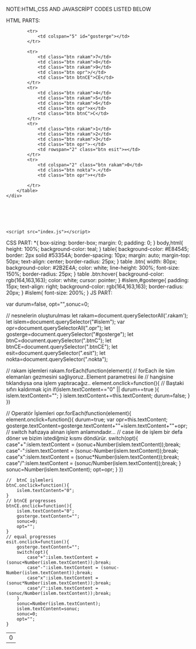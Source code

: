 NOTE:HTML,CSS AND JAVASCRİPT CODES LISTED BELOW

HTML PARTS:
<!DOCTYPE html>
<html lang="en">
<head>
    <meta charset="UTF-8">
    <meta http-equiv="X-UA-Compatible" content="IE=edge">
    <meta name="viewport" content="width=device-width, initial-scale=1.0">
    <title>Hesap Makinesi</title>
    <link rel="stylesheet" href="Hesap.css">
</head>
<body>
    <div class="icerik">
        <table>
            <tr>
                <td colspan="5" id="islem">0</td>
            </tr>

            <tr>
                <td colspan="5" id="gosterge"></td>
            </tr>

            <tr>
                <td class="btn rakam">7</td>
                <td class="btn rakam">8</td>
                <td class="btn rakam">9</td>
                <td class="btn opr">/</td>
                <td class="btn btnCE">CE</td>
            </tr>
            <tr>
                <td class="btn rakam">4</td>
                <td class="btn rakam">5</td>
                <td class="btn rakam">6</td>
                <td class="btn opr">x</td>
                <td class="btn btnC">C</td>
            </tr>
            <tr>
                <td class="btn rakam">1</td>
                <td class="btn rakam">2</td>
                <td class="btn rakam">3</td>
                <td class="btn opr">-</td>
                <td rowspan="2" class="btn esit">=</td>
            </tr>
            <tr>
                <td colspan="2" class="btn rakam">0</td>
                <td class="btn nokta">.</td>
                <td class="btn opr">+</td>
                
            </tr>
        </table>
    </div>

    




    <script src="index.js"></script>
</body>
</html>
CSS PART:
*{
    box-sizing: border-box;
    margin: 0;
    padding: 0;
}
body,html{
    height: 100%;
    background-color: teal;
}
table{
    background-color: #E84545;
    border: 2px solid #53354A;
    border-spacing: 10px;
    margin: auto;
    margin-top: 50px;
    text-align: center;
    border-radius: 25px;
}
table .btn{
    width: 80px;
    background-color: #2B2E4A;
    color: white;
    line-height: 300%;
    font-size: 150%;
    border-radius: 25px;
}
table .btn:hover{
    background-color: rgb(164,163,163);
    color: white;
    cursor: pointer;
}
#islem,#gosterge{
    padding: 15px;
    text-align: right;
    background-color: rgb(164,163,163);
    border-radius: 20px;
}
#islem{
    font-size: 200%;
}
JS PART:

var durum=false, opt="",sonuc=0;

// nesnelerin oluşturulması
let rakam=document.querySelectorAll('.rakam');
let islem=document.querySelector("#islem");
var opr=document.querySelectorAll(".opr");
let gosterge=document.querySelector("#gosterge");
let btnC=document.querySelector(".btnC");
let btnCE=document.querySelector(".btnCE");
let esit=document.querySelector(".esit");
let nokta=document.querySelector(".nokta");

// rakam işlemleri
rakam.forEach(function(element){
    // forEach ile tüm elemanları gezmesini sağlıyoruz..Element parametresi ile 
    // hangisine tıklandıysa ona işlem yaptıracağız..
    element.onclick=function(){
        // Baştaki sıfırı kaldırmak için
        if(islem.textContent=="0" || durum==true ){
            islem.textContent="";
        }
        islem.textContent+=this.textContent;
        durum=false;
    }
})

// Operatör İşlemleri
opr.forEach(function(element){
     element.onclick=function(){
        durum=true;
        var opr=this.textContent;
        gosterge.textContent=gosterge.textContent+""+islem.textContent+""+opr;
        // switch hafızaya alınan işlem anlamındadır...
        // case ile de işlem bir defa döner ve bizim istediğmiz kısmı döndürür.
        switch(opt){
            case"+":islem.textContent = (sonuc+Number(islem.textContent));break;
            case"-":islem.textContent = (sonuc-Number(islem.textContent));break;
            case"x":islem.textContent = (sonuc*Number(islem.textContent));break;
            case"/":islem.textContent = (sonuc/Number(islem.textContent));break;
        }
        sonuc=Number(islem.textContent);
        opt=opr;
     } })

    //  btnC işlemleri
    btnC.onclick=function(){
        islem.textContent="0";
    }
    // btnCE progresses
    btnCE.onclick=function(){
        islem.textContent="0";
        gosterge.textContent="";
        sonuc=0;
        opt="";
    }
    // equal progresses
    esit.onclick=function(){
        gosterge.textContent="";
        switch(opt){
            case"+":islem.textContent = (sonuc+Number(islem.textContent));break;
            case"-":islem.textContent = (sonuc-Number(islem.textContent));break;
            case"x":islem.textContent = (sonuc*Number(islem.textContent));break;
            case"/":islem.textContent = (sonuc/Number(islem.textContent));break;
        }
        sonuc=Number(islem.textContent);
        islem.textContent=sonuc;
        sonuc=0;
        opt="";
    }
